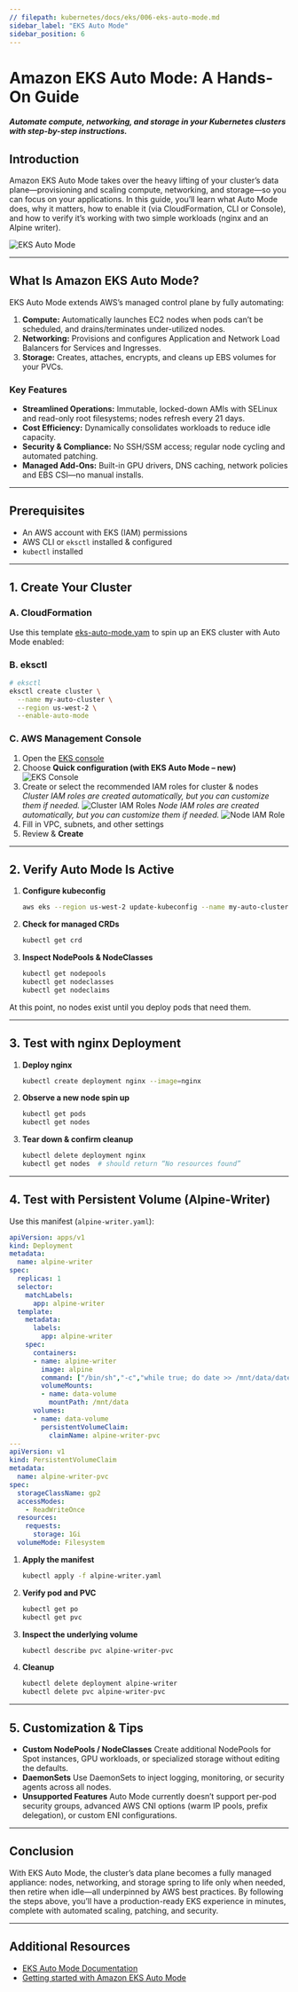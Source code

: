 ```yaml
---
// filepath: kubernetes/docs/eks/006-eks-auto-mode.md
sidebar_label: "EKS Auto Mode"
sidebar_position: 6
---  
```

# Amazon EKS Auto Mode: A Hands-On Guide
#### *Automate compute, networking, and storage in your Kubernetes clusters with step-by-step instructions.*
## Introduction

Amazon EKS Auto Mode takes over the heavy lifting of your cluster’s data plane—provisioning and scaling compute, networking, and storage—so you can focus on your applications. In this guide, you’ll learn what Auto Mode does, why it matters, how to enable it (via CloudFormation, CLI or Console), and how to verify it’s working with two simple workloads (nginx and an Alpine writer).

![EKS Auto Mode](./img/eks-auto-mode.png)

---

## What Is Amazon EKS Auto Mode?

EKS Auto Mode extends AWS’s managed control plane by fully automating:

1. **Compute:** Automatically launches EC2 nodes when pods can’t be scheduled, and drains/terminates under-utilized nodes.
2. **Networking:** Provisions and configures Application and Network Load Balancers for Services and Ingresses.
3. **Storage:** Creates, attaches, encrypts, and cleans up EBS volumes for your PVCs.

### Key Features

* **Streamlined Operations:** Immutable, locked-down AMIs with SELinux and read-only root filesystems; nodes refresh every 21 days.
* **Cost Efficiency:** Dynamically consolidates workloads to reduce idle capacity.
* **Security & Compliance:** No SSH/SSM access; regular node cycling and automated patching.
* **Managed Add-Ons:** Built-in GPU drivers, DNS caching, network policies and EBS CSI—no manual installs.

---

## Prerequisites

* An AWS account with EKS (IAM) permissions
* AWS CLI or `eksctl` installed & configured
* `kubectl` installed

---

## 1. Create Your Cluster

### A. CloudFormation

Use this template [eks-auto-mode.yam](./cloudformation/eks-auto-mode.yaml) to spin up an EKS cluster with Auto Mode enabled:


### B. eksctl

```bash
# eksctl
eksctl create cluster \
  --name my-auto-cluster \
  --region us-west-2 \
  --enable-auto-mode
```

### C. AWS Management Console

1. Open the [EKS console](https://console.aws.amazon.com/eks/home#/clusters)
2. Choose **Quick configuration (with EKS Auto Mode – new)**
   ![EKS Console](./img/eks-auto-mode-create.png)
3. Create or select the recommended IAM roles for cluster & nodes  
    *Cluster IAM roles are created automatically, but you can customize them if needed.*
    ![Cluster IAM Roles](./img/eks-auto-cluster-role.png)
    *Node IAM roles are created automatically, but you can customize them if needed.*
    ![Node IAM Role](./img/eks-auto-node-role.png)
4. Fill in VPC, subnets, and other settings
5. Review & **Create**

---

## 2. Verify Auto Mode Is Active

1. **Configure kubeconfig**

   ```bash
   aws eks --region us-west-2 update-kubeconfig --name my-auto-cluster
   ```
2. **Check for managed CRDs**

   ```bash
   kubectl get crd
   ```
3. **Inspect NodePools & NodeClasses**

   ```bash
   kubectl get nodepools
   kubectl get nodeclasses
   kubectl get nodeclaims
   ```

At this point, no nodes exist until you deploy pods that need them.

---

## 3. Test with nginx Deployment

1. **Deploy nginx**

   ```bash
   kubectl create deployment nginx --image=nginx
   ```
2. **Observe a new node spin up**

   ```bash
   kubectl get pods
   kubectl get nodes
   ```
3. **Tear down & confirm cleanup**

   ```bash
   kubectl delete deployment nginx
   kubectl get nodes  # should return “No resources found”
   ```

---

## 4. Test with Persistent Volume (Alpine-Writer)

Use this manifest (`alpine-writer.yaml`):

```yaml
apiVersion: apps/v1
kind: Deployment
metadata:
  name: alpine-writer
spec:
  replicas: 1
  selector:
    matchLabels:
      app: alpine-writer
  template:
    metadata:
      labels:
        app: alpine-writer
    spec:
      containers:
      - name: alpine-writer
        image: alpine
        command: ["/bin/sh","-c","while true; do date >> /mnt/data/date.txt; sleep 1; done"]
        volumeMounts:
        - name: data-volume
          mountPath: /mnt/data
      volumes:
      - name: data-volume
        persistentVolumeClaim:
          claimName: alpine-writer-pvc
---
apiVersion: v1
kind: PersistentVolumeClaim
metadata:
  name: alpine-writer-pvc
spec:
  storageClassName: gp2
  accessModes:
    - ReadWriteOnce
  resources:
    requests:
      storage: 1Gi
  volumeMode: Filesystem
```

1. **Apply the manifest**

   ```bash
   kubectl apply -f alpine-writer.yaml
   ```
2. **Verify pod and PVC**

   ```bash
   kubectl get po
   kubectl get pvc
   ```
3. **Inspect the underlying volume**

   ```bash
   kubectl describe pvc alpine-writer-pvc
   ```
4. **Cleanup**

   ```bash
   kubectl delete deployment alpine-writer
   kubectl delete pvc alpine-writer-pvc
   ```

---

## 5. Customization & Tips

* **Custom NodePools / NodeClasses**
  Create additional NodePools for Spot instances, GPU workloads, or specialized storage without editing the defaults.
* **DaemonSets**
  Use DaemonSets to inject logging, monitoring, or security agents across all nodes.
* **Unsupported Features**
  Auto Mode currently doesn’t support per-pod security groups, advanced AWS CNI options (warm IP pools, prefix delegation), or custom ENI configurations.

---

## Conclusion

With EKS Auto Mode, the cluster’s data plane becomes a fully managed appliance: nodes, networking, and storage spring to life only when needed, then retire when idle—all underpinned by AWS best practices. By following the steps above, you’ll have a production-ready EKS experience in minutes, complete with automated scaling, patching, and security.

---

## Additional Resources
* [EKS Auto Mode Documentation](https://docs.aws.amazon.com/eks/latest/userguide/automode.html)
* [Getting started with Amazon EKS Auto Mode](https://aws.amazon.com/blogs/containers/getting-started-with-amazon-eks-auto-mode/)